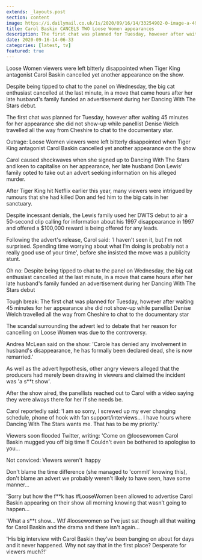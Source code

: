 ```yaml
---
extends: _layouts.post
section: content
image: https://i.dailymail.co.uk/1s/2020/09/16/14/33254902-0-image-a-49_1600261307247.jpg 
title: Carol Baskin CANCELS TWO Loose Women appearances 
description: The first chat was planned for Tuesday, however after waiting 45 minutes for her appearance she did not show-up while panellist Denise Welch travelled all the way from Cheshire 
date: 2020-09-16-14-06-33 
categories: [latest, tv] 
featured: true 
--- 
```

Loose Women viewers were left bitterly disappointed when Tiger King antagonist Carol Baskin cancelled yet another appearance on the show. 

Despite being tipped to chat to the panel on Wednesday, the big cat enthusiast cancelled at the last minute, in a move that came hours after her late husband's family funded an advertisement during her Dancing With The Stars debut. 

The first chat was planned for Tuesday, however after waiting 45 minutes for her appearance she did not show-up while panellist Denise Welch travelled all the way from Cheshire to chat to the documentary star. 

Outrage: Loose Women viewers were left bitterly disappointed when Tiger King antagonist Carol Baskin cancelled yet another appearance on the show

Carol caused shockwaves when she signed up to Dancing With The Stars and keen to capitalise on her appearance, her late husband Don Lewis' family opted to take out an advert seeking information on his alleged murder. 

After Tiger King hit Netflix earlier this year, many viewers were intrigued by rumours that she had killed Don and fed him to the big cats in her sanctuary.

Despite incessant denials, the Lewis family used her DWTS debut to air a 50-second clip calling for information about his 1997 disappearance in 1997 and offered a $100,000 reward is being offered for any leads.

Following the advert's release, Carol said: 'I haven't seen it, but I'm not surprised. Spending time worrying about what I’m doing is probably not a really good use of your time', before she insisted the move was a publicity stunt. 

Oh no: Despite being tipped to chat to the panel on Wednesday, the big cat enthusiast cancelled at the last minute, in a move that came hours after her late husband's family funded an advertisement during her Dancing With The Stars debut

Tough break: The first chat was planned for Tuesday, however after waiting 45 minutes for her appearance she did not show-up while panellist Denise Welch travelled all the way from Cheshire to chat to the documentary star

The scandal surrounding the advert led to debate that her reason for cancelling on Loose Women was due to the controversy. 

Andrea McLean said on the show: 'Carole has denied any involvement in husband's disappearance, he has formally been declared dead, she is now remarried.'

As well as the advert hypothesis, other angry viewers alleged that the producers had merely been drawing in viewers and claimed the incident was 'a s**t show'. 

After the show aired, the panellists reached out to Carol with a video saying they were always there for her if she needs be. 

Carol reportedly said: 'I am so sorry, I screwed up my ever changing schedule, phone of hook with fan support/interviews... I have hours where Dancing With The Stars wants me. That has to be my priority.'

Viewers soon flooded Twitter, writing: 'Come on @loosewomen Carol Baskin mugged you off big time !! Couldn't even be bothered to apologise to you...





Not conviced: Viewers weren't  happy 

Don't blame the time difference (she managed to 'commit' knowing this), don't blame an advert we probably weren't likely to have seen, have some manner... 

'Sorry but how the f**k has #LooseWomen been allowed to advertise Carol Baskin appearing on their show all morning knowing that wasn’t going to happen... 

'What a s**t show... Wtf #loosewomen so I've just sat though all that waiting for Carol Baskin and the drama and there isn't again... 

'His big interview with Carol Baskin they’ve been banging on about for days and it never happened. Why not say that in the first place? Desperate for viewers much?!'

